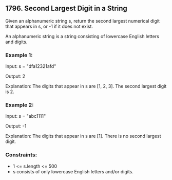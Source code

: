 ## 1796. Second Largest Digit in a String

Given an alphanumeric string s, return the second largest numerical digit that appears in s, or -1 if it does not exist.

An alphanumeric string is a string consisting of lowercase English letters and digits.

### Example 1:

Input: s = "dfa12321afd"

Output: 2

Explanation: The digits that appear in s are [1, 2, 3]. The second largest digit is 2.

### Example 2:

Input: s = "abc1111"

Output: -1

Explanation: The digits that appear in s are [1]. There is no second largest digit.

### Constraints:

- 1 <= s.length <= 500
- s consists of only lowercase English letters and/or digits.
